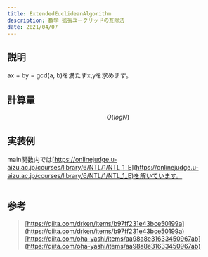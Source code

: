 ```yaml
---
title: ExtendedEuclideanAlgorithm
description: 数学 拡張ユークリッドの互除法
date: 2021/04/07
---
```


## 説明
ax + by = gcd(a, b)を満たすx,yを求めます。

## 計算量
$$
O(log N)
$$

## 実装例
main関数内では[https://onlinejudge.u-aizu.ac.jp/courses/library/6/NTL/1/NTL_1_E](https://onlinejudge.u-aizu.ac.jp/courses/library/6/NTL/1/NTL_1_E)を解いています。

```cpp import=/assets/Library/math/extgcd.cpp
```

## 参考
> [https://qiita.com/drken/items/b97ff231e43bce50199a](https://qiita.com/drken/items/b97ff231e43bce50199a)  
> [https://qiita.com/oha-yashi/items/aa98a8e31633450967ab](https://qiita.com/oha-yashi/items/aa98a8e31633450967ab)